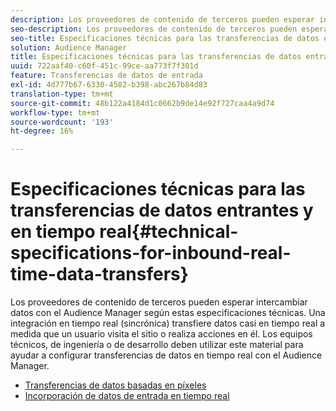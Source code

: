 ```yaml
---
description: Los proveedores de contenido de terceros pueden esperar intercambiar datos con el Audience Manager según estas especificaciones técnicas. Una integración en tiempo real (sincrónica) transfiere datos casi en tiempo real a medida que un usuario visita el sitio o realiza acciones en él. Los equipos técnicos, de ingeniería o de desarrollo deben utilizar este material para ayudar a configurar transferencias de datos en tiempo real con el Audience Manager.
seo-description: Los proveedores de contenido de terceros pueden esperar intercambiar datos con el Audience Manager según estas especificaciones técnicas. Una integración en tiempo real (sincrónica) transfiere datos casi en tiempo real a medida que un usuario visita el sitio o realiza acciones en él. Los equipos técnicos, de ingeniería o de desarrollo deben utilizar este material para ayudar a configurar transferencias de datos en tiempo real con el Audience Manager.
seo-title: Especificaciones técnicas para las transferencias de datos entrantes y en tiempo real
solution: Audience Manager
title: Especificaciones técnicas para las transferencias de datos entrantes y en tiempo real
uuid: 722aaf40-c60f-451c-99ce-aa773f7f301d
feature: Transferencias de datos de entrada
exl-id: 4d777b67-6330-4582-b398-abc267b84d83
translation-type: tm+mt
source-git-commit: 48b122a4184d1c0662b9de14e92f727caa4a9d74
workflow-type: tm+mt
source-wordcount: '193'
ht-degree: 16%

---
```


# Especificaciones técnicas para las transferencias de datos entrantes y en tiempo real{#technical-specifications-for-inbound-real-time-data-transfers}

Los proveedores de contenido de terceros pueden esperar intercambiar datos con el Audience Manager según estas especificaciones técnicas. Una integración en tiempo real (sincrónica) transfiere datos casi en tiempo real a medida que un usuario visita el sitio o realiza acciones en él. Los equipos técnicos, de ingeniería o de desarrollo deben utilizar este material para ayudar a configurar transferencias de datos en tiempo real con el Audience Manager.

<!-- c_rt_realtime_intro.xml -->

* [Transferencias de datos basadas en píxeles](/help/using/integration/sending-audience-data/real-time-data-integration/pixel-based-data-transfer.md)
* [Incorporación de datos de entrada en tiempo real](/help/using/integration/sending-audience-data/real-time-data-integration/real-time-data-transfer.md)
